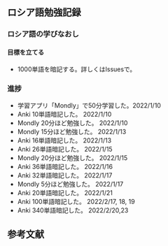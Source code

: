 ## ロシア語勉強記録

### ロシア語の学びなおし

#### 目標を立てる
- 1000単語を暗記する。詳しくはIssuesで。

### 進捗

- 学習アプリ「Mondly」で50分学習した。2022/1/10
- Anki 10単語暗記した。 2022/1/10
- Mondly 20分ほど勉強した。 2022/1/10
- Mondly 15分ほど勉強した。 2022/1/13
- Anki 16単語暗記した。 2022/1/13
- Anki 26単語暗記した。 2022/1/15
- Mondly 20分ほど勉強した。 2022/1/15
- Anki 36単語暗記した。 2022/1/16
- Anki 32単語暗記した。 2022/1/17
- Mondly 5分ほど勉強した。 2022/1/17
- Anki 20単語暗記した。 2022/1/21
- Anki 100単語暗記した。 2022/2/17, 18, 19
- Anki 340単語暗記した。 2022/2/20,23


## 参考文献



